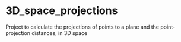 # 3D_space_projections
Project to calculate the projections of points to a plane and the point-projection distances, in 3D space
